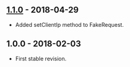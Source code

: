 ## [1.1.0] - 2018-04-29
- Added setClientIp method to FakeRequest.

## 1.0.0 - 2018-02-03
- First stable revision.

[1.1.0]: https://github.com/themichaelhall/bluemvc-fakes/compare/v1.0.0...v1.1.0